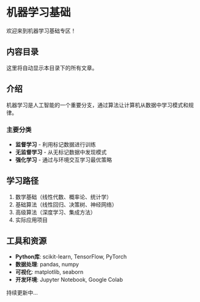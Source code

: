 # 机器学习基础

欢迎来到机器学习基础专区！

## 内容目录

这里将自动显示本目录下的所有文章。

## 介绍

机器学习是人工智能的一个重要分支，通过算法让计算机从数据中学习模式和规律。

### 主要分类

- **监督学习** - 利用标记数据进行训练
- **无监督学习** - 从无标记数据中发现模式
- **强化学习** - 通过与环境交互学习最优策略

## 学习路径

1. 数学基础（线性代数、概率论、统计学）
2. 基础算法（线性回归、决策树、神经网络）
3. 高级算法（深度学习、集成方法）
4. 实际应用项目

## 工具和资源

- **Python库**: scikit-learn, TensorFlow, PyTorch
- **数据处理**: pandas, numpy
- **可视化**: matplotlib, seaborn
- **开发环境**: Jupyter Notebook, Google Colab

持续更新中...